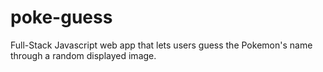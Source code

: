 # poke-guess
Full-Stack Javascript web app that lets users guess the Pokemon's name through a random displayed image.
